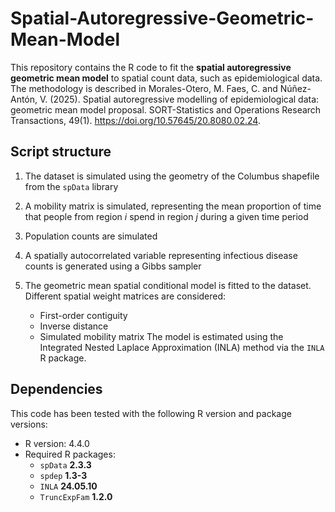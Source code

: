 # Spatial-Autoregressive-Geometric-Mean-Model

This repository contains the R code to fit the **spatial autoregressive geometric mean model** to spatial count data, such as epidemiological data. The methodology is described in Morales-Otero, M. Faes, C. and Núñez-Antón, V. (2025). Spatial autoregressive modelling of epidemiological data: geometric mean model proposal. SORT-Statistics and Operations Research Transactions, 49(1). https://doi.org/10.57645/20.8080.02.24.

## Script structure 
1. The dataset is simulated using the geometry of the Columbus shapefile from the `spData` library  

2. A mobility matrix is simulated, representing the mean proportion of time that people from region *i* spend in region *j* during a given time period  

3. Population counts are simulated

4. A spatially autocorrelated variable representing infectious disease counts is generated using a Gibbs sampler

4. The geometric mean spatial conditional model is fitted to the dataset. Different spatial weight matrices are considered:  
     - First-order contiguity 
     - Inverse distance 
     - Simulated mobility matrix
The model is estimated using the Integrated Nested Laplace Approximation (INLA) method via the `INLA` R package.  

## Dependencies  
This code has been tested with the following R version and package versions:  

- R version: 4.4.0  
- Required R packages: 
  - `spData` **2.3.3**  
  - `spdep` **1.3-3**  
  - `INLA` **24.05.10**  
  - `TruncExpFam` **1.2.0**  
